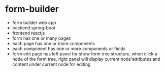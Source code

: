 # form-builder

* form builder web app
* backend spring-boot
* frontend reactjs
* form has one or many pages
* each page has one or more components
* each component has one or more components or fields
* form edit page has left panel for show form tree structure, when click a node of the form tree, right panel will display current node'attributes and content under current node for editing
